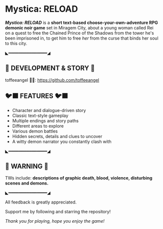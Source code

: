# Mystica: RELOAD
***Mystica: RELOAD*** is a **short text-based choose-your-own-adventure RPG demonic noir game** set in Miragem City, about a young woman called Rei on a quest to free the Chained Prince of the Shadows from the tower he's been imprisoned in, to get him to free _her_ from the curse that binds her soul to this city.

◣━━━━━━━━━━━━━━━◢

## 🌆 DEVELOPMENT & STORY 🌆
toffeeangel 🧋🫧:
https://github.com/toffeeangel
## 🐦‍⬛ FEATURES 🐦‍⬛
* Character and dialogue-driven story
* Classic text-style gameplay
* Multiple endings and story paths
* Different areas to explore
* Various demon battles
* Hidden secrets, details and clues to uncover
* A witty demon narrator you constantly clash with

◣━━━━━━━━━━━━━━━◢

## 🥀 WARNING 🥀
TWs include:
**descriptions of graphic death, blood, violence, disturbing scenes and demons.**

◣━━━━━━━━━━━━━━━◢

All feedback is greatly appreciated.

Support me by following and starring the repository!

_Thank you for playing, hope you enjoy the game!_
